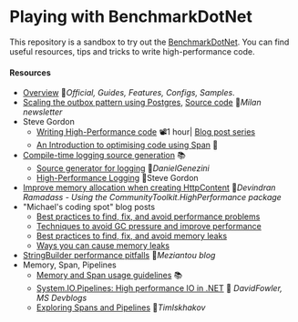 # Playing with BenchmarkDotNet
This repository is a sandbox to try out the [BenchmarkDotNet](https://github.com/dotnet/BenchmarkDotNet). You can find useful resources, tips and tricks to write high-performance code.

#### Resources
- [Overview](https://benchmarkdotnet.org/articles/overview.html) 📓*Official, Guides, Features, Configs, Samples*.
- [Scaling the outbox pattern using Postgres](https://www.milanjovanovic.tech/blog/scaling-the-outbox-pattern), [Source code](https://github.com/m-jovanovic/outbox-scaling) 📓*Milan newsletter*
- Steve Gordon
  - [Writing High-Performance code](https://youtu.be/2SXr48OYxbA) 📽️1 hour| [Blog post series](https://www.stevejgordon.co.uk/writing-high-performance-csharp-and-dotnet-code)
  - [An Introduction to optimising code using Span](https://www.stevejgordon.co.uk/an-introduction-to-optimising-code-using-span-t) 📓
- [Compile-time logging source generation](https://learn.microsoft.com/en-us/dotnet/core/extensions/logger-message-generator) 📚
  - [Source generator for logging](https://dev.to/dgenezini/dont-box-your-logs-21a1) 📓*DanielGenezini*
  - [High-Performance Logging](https://www.stevejgordon.co.uk/high-performance-logging-in-net-core) 📓Steve Gordon
- [Improve memory allocation when creating HttpContent](https://hashnode.devindran.com/how-to-improve-memory-allocation-when-creating-httpcontent) 📓*Devindran Ramadass - Using the CommunityToolkit.HighPerformance package*
- "Michael's coding spot" blog posts
  - [Best practices to find, fix, and avoid performance problems](https://michaelscodingspot.com/performance-problems-in-csharp-dotnet/)
  - [Techniques to avoid GC pressure and improve performance](https://michaelscodingspot.com/avoid-gc-pressure/)
  - [Best practices to find, fix, and avoid memory leaks](https://michaelscodingspot.com/find-fix-and-avoid-memory-leaks-in-c-net-8-best-practices/)
  - [Ways you can cause memory leaks](https://michaelscodingspot.com/ways-to-cause-memory-leaks-in-dotnet/)
- [StringBuilder performance pitfalls](https://www.meziantou.net/stringbuilder-performance-pitfalls.htm) 📓*Meziantou blog*
- Memory, Span, Pipelines
  - [Memory and Span usage guidelines](https://docs.microsoft.com/en-us/dotnet/standard/memory-and-spans/memory-t-usage-guidelines) 📚
  - [System.IO.Pipelines: High performance IO in .NET](https://devblogs.microsoft.com/dotnet/system-io-pipelines-high-performance-io-in-net) 📓 *DavidFowler, MS Devblogs*
  - [Exploring Spans and Pipelines](https://github.com/timiskhakov/ExploringSpansAndPipelines) 👤*TimIskhakov*